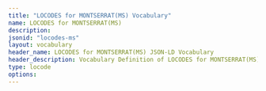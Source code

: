 ```yaml
---
title: "LOCODES for MONTSERRAT(MS) Vocabulary"
name: LOCODES for MONTSERRAT(MS) 
description: 
jsonid: "locodes-ms"
layout: vocabulary
header_name: LOCODES for MONTSERRAT(MS) JSON-LD Vocabulary
header_description: Vocabulary Definition of LOCODES for MONTSERRAT(MS) semantics in HTML format. JSON-LD format is available at [locodes-ms.jsonld](/vocabulary/locodes-ms.jsonld)
type: locode
options:
---
```

